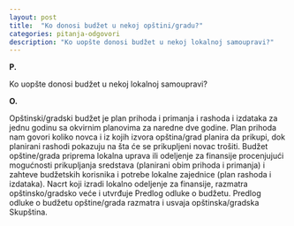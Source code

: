 ```yaml
---
layout: post
title:  "Ko donosi budžet u nekoj opštini/gradu?"
categories: pitanja-odgovori
description: "Ko uopšte donosi budžet u nekoj lokalnoj samoupravi?"
---
```


**P.**

Ko uopšte donosi budžet u nekoj lokalnoj samoupravi?



**O.**

Opštinski/gradski budžet je plan prihoda i primanja i rashoda i izdataka za jednu godinu sa okvirnim planovima za naredne dve godine. Plan prihoda nam govori koliko novca i iz kojih izvora opština/grad planira da prikupi, dok planirani rashodi pokazuju na šta će se prikupljeni novac trošiti.
Budžet opštine/grada priprema lokalna uprava ili odeljenje za finansije procenjujući mogućnosti prikupljanja sredstava (planirani obim prihoda i primanja) i zahteve budžetskih korisnika i potrebe lokalne zajednice (plan rashoda i izdataka).
Nacrt koji izradi lokalno odeljenje za finansije, razmatra opštinsko/gradsko veće i utvrđuje Predlog odluke o budžetu. Predlog odluke o budžetu opštine/grada razmatra i usvaja opštinska/gradska Skupština.
